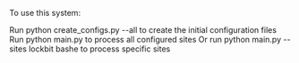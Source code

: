 To use this system:

Run python create_configs.py --all to create the initial configuration files
Run python main.py to process all configured sites
Or run python main.py --sites lockbit bashe to process specific sites